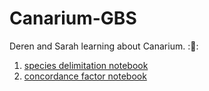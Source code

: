 # Canarium-GBS
Deren and Sarah learning about Canarium. ::rocket::


1. [species delimitation notebook](http://nbviewer.jupyter.org/github/sarahfederman/Canarium-GBS/blob/master/species-delimitation-ibpp.ipynb)  
2. [concordance factor notebook](http://nbviewer.jupyter.org/github/sarahfederman/Canarium-GBS/blob/master/concordance-tree-BUCKy.ipynb)   


